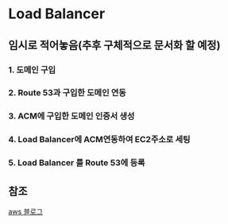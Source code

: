 # Load Balancer

## 임시로 적어놓음(추후 구체적으로 문서화 할 예정)

### 1. 도메인 구입

### 2. Route 53과 구입한 도메인 연동

### 3. ACM에 구입한 도메인 인증서 생성

### 4. Load Balancer에 ACM연동하여 EC2주소로 세팅

### 5. Load Balancer 를 Route 53에 등록

## 참조
[aws 블로그](https://mwoo526.tistory.com/16)
